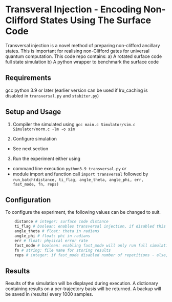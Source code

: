 # Transveral Injection - Encoding Non-Clifford States Using The Surface Code 

Transversal injection is a novel method of preparing non-clifford ancillary states. This is important for realising non-Clifford gates for universal quantum computation. This code repo contains:
a) A rotated surface code full state simulation
b) A python wrapper to benchmark the surface code

## Requirements
gcc
python 3.9 or later (earlier version can be used if lru_caching is disabled in `transversal.py` and `stabiter.py`)

## Setup and Usage
1) Compiler the simulated using `gcc main.c Simulator/sim.c Simulator/norm.c -lm -o sim`

2) Configure simulation
- See next section

3) Run the experiment either using
- command line execution `python3.9 transversal.py` 
*or* 
- module import and function call `import transversal` followed by `run_batch(distance, ti_flag, angle_theta, angle_phi, err, fast_mode, fn, reps)`


## Configuration
To configure the experiment, the following values can be changed to suit. 

```Python
	distance # integer: surface code distance
	ti_flag # boolean: enables transversal injection, if disabled this is essentially just the surface code
	angle_theta # float: theta in radians 
	angle_phi # float: phi in radians 
	err # float: physical error rate
	fast_mode # boolean: enabling fast_mode will only run full simulations when an error occurs. This is significantly faster but not suitable for post-select experiments. 
	fn # string: file name for storing results
	reps # integer: if fast_mode disabled number of repetitions - else, number of experiments with errors
```

## Results
Results of the simulation will be displayed during execution. A dictionary containing results on a per-trajectory basis will be returned. A backup will be saved in /results/ every 1000 samples.
